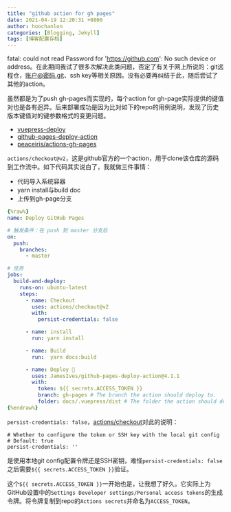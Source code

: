 ```yaml
---
title: "github action for gh pages"
date: 2021-04-19 12:20:31 +0800
author: hoochanlon
categories: [Blogging, Jekyll]
tags: [博客配置存档]
---
```


fatal: could not read Password for 'https://github.com': No such device or address。在此期间我试了很多次解决此类问题，否定了有关于网上所说的：git远程仓，账户@密码.git、ssh key等相关原因。没有必要再纠结于此，随后尝试了其他的action。

虽然都是为了push gh-pages而实现的，每个action for gh-page实际提供的键值对也是各有迥异。后来部署成功是因为比对如下的repo的用例说明，发现了历史版本键值对的键参数格式的变更问题。

* [vuepress-deploy](https://github.com/jenkey2011/vuepress-deploy)
* [github-pages-deploy-action](https://github.com/JamesIves/github-pages-deploy-action)
* [peaceiris/actions-gh-pages](https://github.com/peaceiris/actions-gh-pages)

`actions/checkout@v2`，这是github官方的一个action，用于clone该仓库的源码到工作流中。如下代码其实说白了，我就做三件事情：

* 代码导入系统容器
* yarn install与build doc
* 上传到gh-page分支

```yaml
{%raw%}
name: Deploy GitHub Pages

# 触发条件：在 push 到 master 分支后
on:
  push:
    branches:
      - master

# 任务
jobs:
  build-and-deploy:
    runs-on: ubuntu-latest
    steps:
      - name: Checkout
        uses: actions/checkout@v2
        with:
          persist-credentials: false

      - name: install
        run: yarn install

      - name: Build
        run:  yarn docs:build

      - name: Deploy 🚀
        uses: JamesIves/github-pages-deploy-action@4.1.1
        with:
          token: ${{ secrets.ACCESS_TOKEN }}
          branch: gh-pages # The branch the action should deploy to.
          folder: docs/.vuepress/dist # The folder the action should deploy.
{%endraw%}
```

`persist-credentials: false`，[actions/checkout](https://github.com/actions/checkout)对此的说明：

```
# Whether to configure the token or SSH key with the local git config
# Default: true
persist-credentials: ''
```
是使用本地git config配置令牌还是SSH密钥，难怪`persist-credentials: false`之后需要`${{ secrets.ACCESS_TOKEN }}`验证。

这个`${{ secrets.ACCESS_TOKEN }}`一开始也是，让我想了好久。它实际上为GitHub设置中的`Settings Developer settings/Personal access tokens`的生成令牌。将令牌复制到repo的`Actions secrets`并命名为`ACCESS_TOKEN`。
